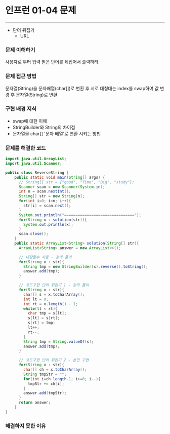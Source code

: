 # 인프런 01-04 문제
---
- 단어 뒤집기
  - URL

### 문제 이해하기
사용자로 부터 입력 받은 단어를 뒤집어서 출력하라.
### 문제 접근 방법
문자열(String)을 문자배열(char[])로 변환 후 서로 대칭대는 index를 swap하여 값 변경 후 문자열(String)로 변환
### 구현 배경 지식
- swap에 대한 이해
- StringBuilder와 String의 차이점
- 문자열을 char[] '문자 배열'로 변환 시키는 방법
### 문제를 해결한 코드
```java
import java.util.ArrayList;
import java.util.Scanner;

public class ReverseString {
    public static void main(String[] args) {
      // String[] str = {"good", "Time", "Big", "study"};
      Scanner scan = new Scanner(System.in);
      int n = scan.nextInt();
      String[] str = new String[n];
      for(int i=0; i<n; i++){
        str[i] = scan.next();
      }
      System.out.println("===============================");
      for(String x : solution(str)){
        System.out.println(x);
      }
      scan.close();
    }
    public static ArrayList<String> solution(String[] str){
      ArrayList<String> answer = new ArrayList<>();

      // 내장함수 사용 - 강의 풀이
      for(String x : str){
        String tmp = new StringBuilder(x).reverse().toString();
        answer.add(tmp);
      }

      // 코드구현 단어 뒤집기 1 - 강의 풀이
      for(String x : str){
        char[] s = x.toCharArray();
        int lt = 0;
        int rt = x.length() - 1;
        while(lt < rt){
          char tmp = s[lt];
          s[lt] = s[rt];
          s[rt] = tmp;
          lt++; 
          rt--;
        }
        String tmp = String.valueOf(s);
        answer.add(tmp);
      }

      // 코드구현 단어 뒤집기 2 - 본인 구현
      for(String x : str){
        char[] ch = x.toCharArray();
        String tmpStr = "";
        for(int i=ch.length-1; i>=0; i--){
          tmpStr += ch[i];               
        }
        answer.add(tmpStr);
      }
      return answer;
    }
}
```

### 해결하지 못한 이유

